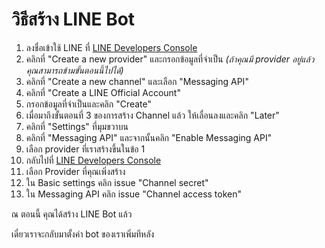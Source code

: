 # วิธีสร้าง LINE Bot

1. ลงชื่อเข้าใช้ LINE ที่ [LINE Developers Console](https://developers.line.biz/en/)
2. คลิกที่ "Create a new provider" และกรอกข้อมูลที่จำเป็น _(ถ้าคุณมี provider อยู่แล้ว คุณสามารถข้ามขั้นตอนนี้ไปได้)_
3. คลิกที่ "Create a new channel" และเลือก "Messaging API"
4. คลิกที่ "Create a LINE Official Account"
5. กรอกข้อมูลที่จำเป็นและคลิก "Create"
6. เมื่อมาถึงขั้นตอนที่ 3 ของการสร้าง Channel แล้ว ให้เลื่อนลงและคลิก "Later"
7. คลิกที่ "Settings" ที่มุมขวาบน
8. คลิกที่ "Messaging API" และจากนั้นคลิก "Enable Messaging API"
9. เลือก provider ที่เราสร้างขึ้นในข้อ 1
10. กลับไปที่ [LINE Developers Console](https://developers.line.biz/console)
11. เลือก Provider ที่คุณเพิ่งสร้าง
12. ใน Basic settings คลิก issue "Channel secret"
13. ใน Messaging API คลิก issue "Channel access token"

ณ ตอนนี้ คุณได้สร้าง LINE Bot แล้ว

เดี๋ยวเราจะกลับมาตั้งค่า bot ของเราเพิ่มทีหลัง
